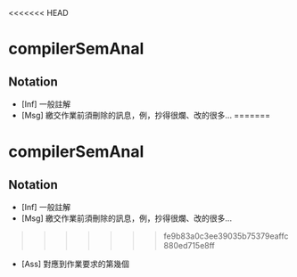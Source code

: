 <<<<<<< HEAD
# compilerSemAnal

## Notation

* [Inf] 一般註解
* [Msg] 繳交作業前須刪除的訊息，例，抄得很爛、改的很多...
=======
# compilerSemAnal

## Notation

* [Inf] 一般註解
* [Msg] 繳交作業前須刪除的訊息，例，抄得很爛、改的很多...
>>>>>>> fe9b83a0c3ee39035b75379eaffc880ed715e8ff
* [Ass] 對應到作業要求的第幾個
